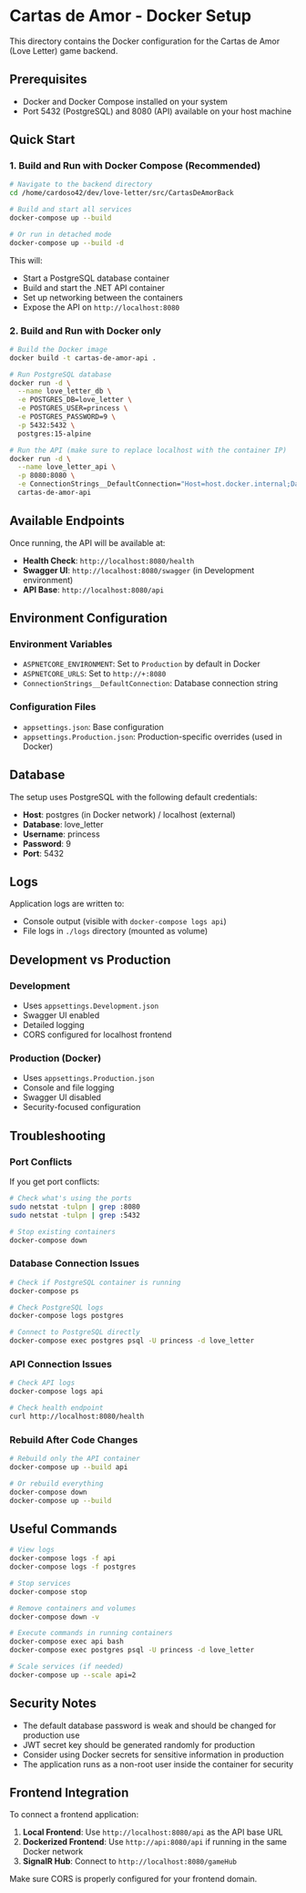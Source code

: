 # Cartas de Amor - Docker Setup

This directory contains the Docker configuration for the Cartas de Amor (Love Letter) game backend.

## Prerequisites

- Docker and Docker Compose installed on your system
- Port 5432 (PostgreSQL) and 8080 (API) available on your host machine

## Quick Start

### 1. Build and Run with Docker Compose (Recommended)

```bash
# Navigate to the backend directory
cd /home/cardoso42/dev/love-letter/src/CartasDeAmorBack

# Build and start all services
docker-compose up --build

# Or run in detached mode
docker-compose up --build -d
```

This will:
- Start a PostgreSQL database container
- Build and start the .NET API container
- Set up networking between the containers
- Expose the API on `http://localhost:8080`

### 2. Build and Run with Docker only

```bash
# Build the Docker image
docker build -t cartas-de-amor-api .

# Run PostgreSQL database
docker run -d \
  --name love_letter_db \
  -e POSTGRES_DB=love_letter \
  -e POSTGRES_USER=princess \
  -e POSTGRES_PASSWORD=9 \
  -p 5432:5432 \
  postgres:15-alpine

# Run the API (make sure to replace localhost with the container IP)
docker run -d \
  --name love_letter_api \
  -p 8080:8080 \
  -e ConnectionStrings__DefaultConnection="Host=host.docker.internal;Database=love_letter;Username=princess;Password=9" \
  cartas-de-amor-api
```

## Available Endpoints

Once running, the API will be available at:

- **Health Check**: `http://localhost:8080/health`
- **Swagger UI**: `http://localhost:8080/swagger` (in Development environment)
- **API Base**: `http://localhost:8080/api`

## Environment Configuration

### Environment Variables

- `ASPNETCORE_ENVIRONMENT`: Set to `Production` by default in Docker
- `ASPNETCORE_URLS`: Set to `http://+:8080`
- `ConnectionStrings__DefaultConnection`: Database connection string

### Configuration Files

- `appsettings.json`: Base configuration
- `appsettings.Production.json`: Production-specific overrides (used in Docker)

## Database

The setup uses PostgreSQL with the following default credentials:
- **Host**: postgres (in Docker network) / localhost (external)
- **Database**: love_letter
- **Username**: princess
- **Password**: 9
- **Port**: 5432

## Logs

Application logs are written to:
- Console output (visible with `docker-compose logs api`)
- File logs in `./logs` directory (mounted as volume)

## Development vs Production

### Development
- Uses `appsettings.Development.json`
- Swagger UI enabled
- Detailed logging
- CORS configured for localhost frontend

### Production (Docker)
- Uses `appsettings.Production.json`
- Console and file logging
- Swagger UI disabled
- Security-focused configuration

## Troubleshooting

### Port Conflicts
If you get port conflicts:
```bash
# Check what's using the ports
sudo netstat -tulpn | grep :8080
sudo netstat -tulpn | grep :5432

# Stop existing containers
docker-compose down
```

### Database Connection Issues
```bash
# Check if PostgreSQL container is running
docker-compose ps

# Check PostgreSQL logs
docker-compose logs postgres

# Connect to PostgreSQL directly
docker-compose exec postgres psql -U princess -d love_letter
```

### API Connection Issues
```bash
# Check API logs
docker-compose logs api

# Check health endpoint
curl http://localhost:8080/health
```

### Rebuild After Code Changes
```bash
# Rebuild only the API container
docker-compose up --build api

# Or rebuild everything
docker-compose down
docker-compose up --build
```

## Useful Commands

```bash
# View logs
docker-compose logs -f api
docker-compose logs -f postgres

# Stop services
docker-compose stop

# Remove containers and volumes
docker-compose down -v

# Execute commands in running containers
docker-compose exec api bash
docker-compose exec postgres psql -U princess -d love_letter

# Scale services (if needed)
docker-compose up --scale api=2
```

## Security Notes

- The default database password is weak and should be changed for production use
- JWT secret key should be generated randomly for production
- Consider using Docker secrets for sensitive information in production
- The application runs as a non-root user inside the container for security

## Frontend Integration

To connect a frontend application:

1. **Local Frontend**: Use `http://localhost:8080/api` as the API base URL
2. **Dockerized Frontend**: Use `http://api:8080/api` if running in the same Docker network
3. **SignalR Hub**: Connect to `http://localhost:8080/gameHub`

Make sure CORS is properly configured for your frontend domain.
